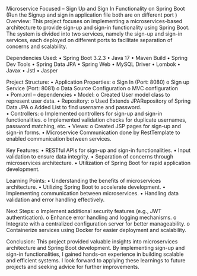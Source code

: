 Microservice Focused – Sign Up and Sign In Functionality on Spring Boot
(Run the Signup and sign in application file both are on different port )
Overview:
This project focuses on implementing a microservices-based architecture to provide sign-up and sign-in functionality using Spring Boot. The system is divided into two services, namely the sign-up and sign-in services, each deployed on different ports to facilitate separation of concerns and scalability.

Dependencies Used:
•	Spring Boot 3.2.3
•	Java 17
•	Maven Build
•	Spring Dev Tools
•	Spring Data JPA
•	Spring Web
•	MySQL Driver
•	Lombok
•	Javax
•	Jstl
•	Jasper 

Project Structure:
•	Application Properties:
o	 Sign In (Port: 8080)
o	Sign up Service (Port: 8081)
o	Data Source Configuration
o	MVC configuration	
•	Pom.xml – dependencies 
•	Model:
o	Created User model class to represent user data.
•	Repository:
o	Used Extends JPARepository of Spring Data JPA 
o	Added List to find username and password.	
•	Controllers:
o	Implemented controllers for sign-up and sign-in functionalities.
o	 Implemented validation checks for duplicate usernames, password matching, etc.
•	Views:
o	Created JSP pages for sign-up and sign-in forms.
•	Microservice Communication done by RestTemplate to enabled communication between services.

Key Features:
•	RESTful APIs for sign-up and sign-in functionalities.
•	Input validation to ensure data integrity.
•	Separation of concerns through microservices architecture.
•	Utilization of Spring Boot for rapid application development.

Learning Points:
•	Understanding the benefits of microservices architecture.
•	Utilizing Spring Boot to accelerate development.
•	Implementing communication between microservices.
•	Handling data validation and error handling effectively.

Next Steps:
o	Implement additional security features (e.g., JWT authentication).
o	Enhance error handling and logging mechanisms.
o	Integrate with a centralized configuration server for better manageability.
o	Containerize services using Docker for easier deployment and scalability.

Conclusion:
This project provided valuable insights into microservices architecture and Spring Boot development. By implementing sign-up and sign-in functionalities, I gained hands-on experience in building scalable and efficient systems. I look forward to applying these learnings to future projects and seeking advice for further improvements.

